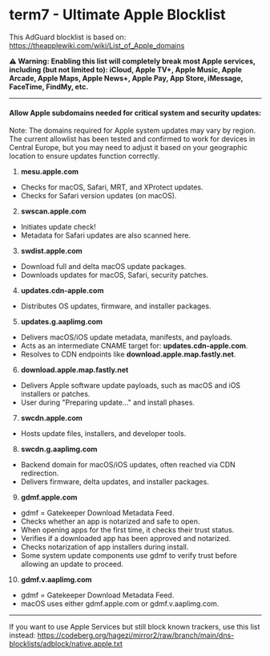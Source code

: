 # term7 - Ultimate Apple Blocklist

This AdGuard blocklist is based on:
https://theapplewiki.com/wiki/List_of_Apple_domains

**⚠️ Warning: Enabling this list will completely break most Apple services, including (but not limited to): iCloud, Apple TV+, Apple Music, Apple Arcade, Apple Maps, Apple News+, Apple Pay, App Store, iMessage, FaceTime, FindMy, etc.**

* * *

#### Allow Apple subdomains needed for critical system and security updates:

Note: The domains required for Apple system updates may vary by region.
The current allowlist has been tested and confirmed to work for devices in Central Europe, but you may need to adjust it based on your geographic location to ensure updates function correctly.

1. **mesu.apple.com**
- Checks for macOS, Safari, MRT, and XProtect updates.
- Checks for Safari version updates (on macOS).
2. **swscan.apple.com**
- Initiates update check!
- Metadata for Safari updates are also scanned here.
3. **swdist.apple.com**
- Download full and delta macOS update packages.
- Downloads updates for macOS, Safari, security patches.
4. **updates.cdn-apple.com**
- Distributes OS updates, firmware, and installer packages.
5. **updates.g.aaplimg.com**
- Delivers macOS/iOS update metadata, manifests, and payloads.
- Acts as an intermediate CNAME target for: **updates.cdn-apple.com**.
- Resolves to CDN endpoints like **download.apple.map.fastly.net**.
6. **download.apple.map.fastly.net**
- Delivers Apple software update payloads, such as macOS and iOS installers or patches.
- User during "Preparing update…" and install phases.
7. **swcdn.apple.com**
- Hosts update files, installers, and developer tools.
8. **swcdn.g.aaplimg.com**
- Backend domain for macOS/iOS updates, often reached via CDN redirection.
- Delivers firmware, delta updates, and installer packages.
9. **gdmf.apple.com**
- gdmf = Gatekeeper Download Metadata Feed.
- Checks whether an app is notarized and safe to open.
- When opening apps for the first time, it checks their trust status.
- Verifies if a downloaded app has been approved and notarized.
- Checks notarization of app installers during install.
- Some system update components use gdmf to verify trust before allowing an update to proceed.
10. **gdmf.v.aaplimg.com**
- gdmf = Gatekeeper Download Metadata Feed.
- macOS uses either gdmf.apple.com or gdmf.v.aaplimg.com.

* * *

If you want to use Apple Services but still block known trackers, use this list instead:
https://codeberg.org/hagezi/mirror2/raw/branch/main/dns-blocklists/adblock/native.apple.txt
